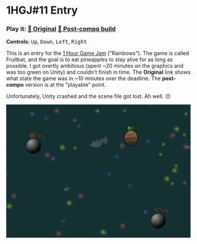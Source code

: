 # 1HGJ#11 Entry

### Play it: [:rocket: Original](http://www.winterday.net/games/1hrgj/2015/june/27/) [:rocket: Post-compo build](http://www.winterday.net/games/1hrgj/2015/june/27/post-compo)

**Controls:** <kbd>Up</kbd>, <kbd>Down</kbd>, <kbd>Left</kbd>, <kbd>Right</kbd>

This is an entry for the [1 Hour Game Jam](http://weekjam.com/) ("Rainbows"). The game is called Fruitbat, and
the goal is to eat pineapples to stay alive for as long as possible. I got overtly ambitious (spent ~20 minutes
on the graphics and was too green on Unity) and couldn't finish in time. The **Original** link shows what state
the game was in ~10 minutes over the deadline. The **post-compo** version is at the "playable" point.

Unfortunately, Unity crashed and the scene file got lost. Ah well. :pensive:

![screenshot](https://raw.githubusercontent.com/cryovat/1hgj-june27-2015/master/screenshot.png)
